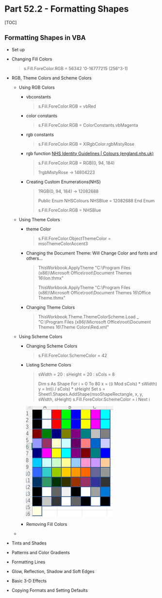 # Part 52.2 - Formatting Shapes

[TOC]

## Formatting Shapes in VBA

- Set up

- Changing Fill Colors

  > s.Fill.ForeColor.RGB = 56342	 '0-16777215 (256^3-1)

- RGB, Theme Colors and Scheme Colors

  - Using RGB Colors

    - vbconstants

      > s.Fill.ForeColor.RGB = vbRed

    - color constants

      >  s.Fill.ForeColor.RGB = ColorConstants.vbMagenta

    - rgb constants

      > s.Fill.ForeColor.RGB = XlRgbColor.rgbMistyRose

    - rgb function [NHS Identity Guidelines | Colours (england.nhs.uk)](https://www.england.nhs.uk/nhsidentity/identity-guidelines/colours/)

      > s.Fill.ForeColor.RGB = RGB(0, 94, 184)
      >
      > ?rgbMistyRose -> 14804223 
      >
      > 

    - Creating Custom Enumerations(NHS)

      > ?RGB(0, 94, 184) -> 12082688 
      >
      > Public Enum NHSColours
      >     NHSBlue = 12082688
      > End Enum
      >
      > s.Fill.ForeColor.RGB = NHSBlue

  - Using Theme Colors

    - theme Color

      > s.Fill.ForeColor.ObjectThemeColor = msoThemeColorAccent3

    - Changing the Document Theme: Will Change Color and fonts and others...

      > ThisWorkbook.ApplyTheme "C:\Program Files (x86)\Microsoft Office\root\Document Themes 16\Ion.thmx"
      >
      > ThisWorkbook.ApplyTheme "C:\Program Files (x86)\Microsoft Office\root\Document Themes 16\Office Theme.thmx"

    - Changing Theme Colors

      > ThisWorkbook.Theme.ThemeColorScheme.Load _
      >         "C:\Program Files (x86)\Microsoft Office\root\Document Themes 16\Theme Colors\Red.xml"

  - Using Scheme Colors

    - Changing Scheme Colors

      > s.Fill.ForeColor.SchemeColor = 42

    - Listing Scheme Colors

      > sWidth = 20 : sHeight  = 20 : sCols = 8
      >
      > Dim s As Shape
      >     For i = 0 To 80
      >         x = ((i Mod sCols) * sWidth)
      >         y = Int(i / sCols) * sHeight
      >         Set s = Sheet1.Shapes.AddShape(msoShapeRectangle, x, y, sWidth, sHeight)
      >     s.Fill.ForeColor.SchemeColor = i
      > Next i

      ![ListingSchemeColors](../images/ListingSchemeColors.PNG)

    - Removing Fill Colors

    

  - 

    

  

- Tints and Shades

- Patterns and Color Gradients

- Formatting Lines

- Glow, Reflection, Shadow and Soft Edges

- Basic 3-D Effects

- Copying Formats and Setting Defaults  
